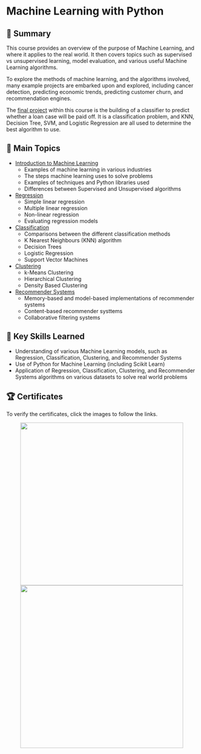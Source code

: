 # Machine Learning with Python

## 📄 Summary 
This course provides an overview of the purpose of Machine Learning, and where it applies to the real world. It then covers topics such as supervised vs unsupervised learning, model evaluation, and various useful Machine Learning algorithms. 

To explore the methods of machine learning, and the algorithms involved, many example projects are embarked upon and explored, including cancer detection, predicting economic trends, predicting customer churn, and recommendation engines. 

The [final project](https://github.com/Ebadm/IBM-Data-Science-Professional-Certificate/blob/main/09.%20Machine%20Learning%20with%20Python/Final%20Project/Machine%20Learning%20with%20Python%20-%20The%20Best%20Classifier.ipynb) within this course is the building of a classifier to predict whether a loan case will be paid off. It is a classification problem, and KNN, Decision Tree, SVM, and Logistic Regression are all used to determine the best algorithm to use.

## 📑 Main Topics 
- [Introduction to Machine Learning](https://github.com/DanielBarnes18/IBM-Data-Science-Professional-Certificate/tree/main/09.%20Machine%20Learning%20with%20Python/01.%20Introduction%20to%20Machine%20Learning)
  - Examples of machine learning in various industries
  - The steps machine learning uses to solve problems
  - Examples of techniques and Python libraries used 
  - Differences between Supervised and Unsupervised algorithms
- [Regression](https://github.com/DanielBarnes18/IBM-Data-Science-Professional-Certificate/tree/main/09.%20Machine%20Learning%20with%20Python/02.%20Regression)
  - Simple linear regression
  - Multiple linear regression
  - Non-linear regression
  - Evaluating regression models
- [Classification](https://github.com/DanielBarnes18/IBM-Data-Science-Professional-Certificate/tree/main/09.%20Machine%20Learning%20with%20Python/03.%20Classification)
  - Comparisons between the different classification methods
  - K Nearest Neighbours (KNN) algorithm
  - Decision Trees
  - Logistic Regression
  - Support Vector Machines
- [Clustering](https://github.com/DanielBarnes18/IBM-Data-Science-Professional-Certificate/tree/main/09.%20Machine%20Learning%20with%20Python/04.%20Clustering)
  - k-Means Clustering
  - Hierarchical Clustering
  - Density Based Clustering
- [Recommender Systems](https://github.com/DanielBarnes18/IBM-Data-Science-Professional-Certificate/tree/main/09.%20Machine%20Learning%20with%20Python/05.%20Recommender%20Systems)
  - Memory-based and model-based implementations of recommender systems
  - Content-based recommender systtems
  - Collaborative filtering systems

## 🔑 Key Skills Learned 
- Understanding of various Machine Learning models, such as Regression, Classification, Clustering, and Recommender Systems
- Use of Python for Machine Learning (including Scikit Learn)
- Application of Regression, Classification, Clustering, and Recommender Systems algorithms on various datasets to solve real world problems

## 🏆 Certificates 
To verify the certificates, click the images to follow the links.

<p align="middle">
  <a href="https://coursera.org/share/1b9183984f11d42969f6dc2c60de847f"><img src="https://user-images.githubusercontent.com/84391594/152701744-c765e75c-62a9-4b26-9f62-df48c4614d5c.png" height="430"></a>
  <a href="https://www.credly.com/badges/b54bde88-0909-4564-8028-b78bae7170bb/public_url"><img src="https://user-images.githubusercontent.com/84391594/152701694-4a2b4ac7-9a8a-4dd3-bce9-fcf8143cd009.png" height="430"></a>
</p>
